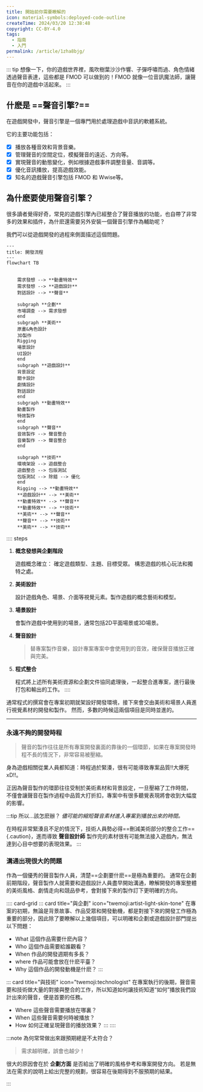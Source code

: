 ```yaml
---
title: 開始前你需要瞭解的
icon: material-symbols:deployed-code-outline
createTime: 2024/03/20 12:38:48
copyright: CC-BY-4.0
tags:
  - 指南
  - 入門
permalink: /article/1zha8bjg/
---
```


::: tip
想像一下，你的遊戲世界裡，風吹樹葉沙沙作響、子彈呼嘯而過、角色情緒透過聲音表達，這些都是 FMOD 可以做到的！FMOD 就像一位音訊魔法師，讓聲音在你的遊戲中活起來。
:::

## 什麽是 ==**聲音引擎?**==

在遊戲開發中，聲音引擎是一個專門用於處理遊戲中音訊的軟體系統。

它的主要功能包括：
- [x] 播放各種音效和背景音樂。
- [x] 管理聲音的空間定位，模擬聲音的遠近、方向等。
- [x] 實現聲音的動態變化，例如根據遊戲事件調整音量、音調等。
- [x] 優化音訊播放，提高遊戲效能。
- [x] 知名的遊戲聲音引擎包括 FMOD 和 Wwise等。

## **為什麽要使用聲音引擎？**

很多讀者覺得好奇，常見的遊戲引擎內已經整合了聲音播放的功能，也自帶了非常多的效果和插件，為什麽還需要另外安裝一個聲音引擎作為輔助呢？

我們可以從遊戲開發的過程來側面描述這個問題。

```mermaid
---
title: 開發流程
---
flowchart TB


    需求發想 --> **動畫特效**
    需求發想 --> **遊戲設計**
    對話設計 --> **聲音**
    
    subgraph **企劃**
    市場調查 --> 需求發想 
    end
    subgraph **美術**
    原畫&角色設計
    3D製作
    Rigging
    場景設計
    UI設計
    end
    subgraph **遊戲設計**
    背景設定
    關卡設計
    劇情設計
    對話設計
    end
    subgraph **動畫特效**
    動畫製作
    特效製作
    end
    subgraph **聲音**
    音效製作 --> 聲音整合
    音樂製作 --> 聲音整合
    end
    
    subgraph **技術**
    環境架設 --> 遊戲整合
    遊戲整合 --> 包版測試
    包版測試 --> 除錯 --> 優化
    end
    Rigging --> **動畫特效**
    **遊戲設計** --> **美術**
    **動畫特效** --> **聲音**
    **動畫特效** --> **技術**
    **美術** --> **聲音**
    **聲音** --> **技術**
    **美術** --> **技術**

```

:::: steps
1.  **概念發想與企劃階段**

    遊戲概念確立：
    確定遊戲類型、主題、目標受眾。
    構思遊戲的核心玩法和獨特之處。

2. **美術設計**

    設計遊戲角色、場景、介面等視覺元素。製作遊戲的概念藝術和模型。

3. **場景設計**

    會製作遊戲中使用到的場景，通常包括2D平面場景或3D場景。

4. **聲音設計**
  
    > 替專案製作音樂，設計專案專案中會使用到的音效，確保聲音播放正確與完美。

5. **程式整合**

   程式將上述所有美術資源和企劃文件協同處理後，一起整合進專案，進行最後打包和輸出的工作。
::::


通常程式的撰寫會在專案初期就架設好開發環境，接下來會交由美術和場景人員進行視覺素材的開發和製作。
然而，多數的時候這兩個項目是同時並進的。

---
### **永遠不夠的開發時程**

> 聲音的製作往往是所有專案開發裏面的靠後的一個環節，如果在專案開發時程不長的情況下，非常容易被壓縮。

身為遊戲相關從業人員都知道：時程過於緊湊，很有可能導致專案品質!!大爆死xD!!。

正因為聲音製作的環節往往受制於美術素材和背景設定，一旦壓縮了工作時間，
不僅會讓聲音在製作過程中品質大打折扣，專案中有很多聽覺表現將會收到大幅度的影響。

:::tip 所以...該怎麽辦？
*儘可能的縮短聲音素材進入專案到播放出來的時間。*

在時程非常緊湊且不足的情況下，技術人員勢必得==刪減美術部分的整合工作=={.caution}，進而導致
 **聲音設計師** 製作完的素材很有可能無法接入遊戲內，無法達到心目中想要的表現效果。
:::

### **溝通出現很大的問題**

作為一個優秀的聲音製作人員，清楚==企劃要什麽==是極為重要的。
通常在企劃前期階段，聲音製作人就需要和遊戲設計人員盡早開始溝通，瞭解開發的專案整體的美術風格、劇情走向和競品參考，會對接下來的製作訂下更明確的方向。

:::: card-grid
::: card title="與企劃" icon="twemoji:artist-light-skin-tone"
在專案的初期，無論是背景故事、作品受眾和開發動機，都是對接下來的開發工作極為重要的部分，因此除了要瞭解以上幾個項目，可以明確和企劃或遊戲設計部門提出以下問題：
- What 這個作品需要什麽內容？
- Who 這個作品需要給誰觀看？
- When 作品的開發週期有多長？
- where 作品可能會放在什麽平臺？
- Why 這個作品的開發動機是什麽？
:::

::: card title="與技術" icon="twemoji:technologist"
在專案執行的後期，聲音需要和技術做大量的對接與整合的工作，所以知道如何讓技術知道“如何”播放我們設計出來的聲音，便是首要的任務。
- Where 這些聲音需要播放在哪裏？
- When 這些聲音需要何時被播放？
- How 如何正確呈現聲音的播放效果？
:::
::::

:::note 為何常常做出來跟預期總是不太符合？
> 需求越明確，誤會也越少！

很大的原因會在於 **企劃方面** 是否給出了明確的風格參考和專案開發方向。
若是無法在需求的說明上給出完整的規劃，很容易在後期得到不服預期的結果。

:::


